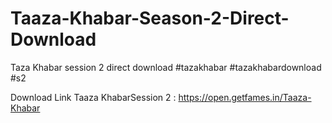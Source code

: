 # Taaza-Khabar-Season-2-Direct-Download
Taza Khabar session 2 direct download #tazakhabar #tazakhabardownload #s2


Download Link Taaza KhabarSession 2 : https://open.getfames.in/Taaza-Khabar
